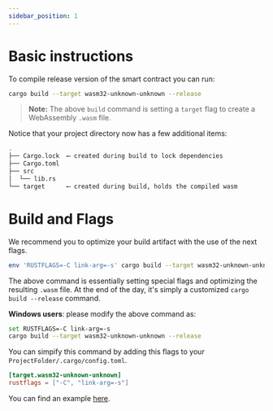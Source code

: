 ```yaml
---
sidebar_position: 1
---
```


# Basic instructions
To compile release version of the smart contract you can run:

```bash
cargo build --target wasm32-unknown-unknown --release
```

> **Note:** The above `build` command is setting a `target` flag to create a WebAssembly `.wasm` file.

Notice that your project directory now has a few additional items:

```bash
.
├── Cargo.lock  ⟵ created during build to lock dependencies
├── Cargo.toml
├── src
│  └── lib.rs
└── target      ⟵ created during build, holds the compiled wasm
```
# Build and Flags
We recommend you to optimize your build artifact with the use of the next flags.

```bash
env 'RUSTFLAGS=-C link-arg=-s' cargo build --target wasm32-unknown-unknown --release
```

The above command is essentially setting special flags and optimizing the resulting `.wasm` file. At the end of the day, it's simply a customized `cargo build --release` command.


**Windows users**: please modify the above command as:
```bash
set RUSTFLAGS=-C link-arg=-s
cargo build --target wasm32-unknown-unknown --release
```

You can simpify this command by adding this flags to your `ProjectFolder/.cargo/config.toml`.

```toml
[target.wasm32-unknown-unknown]
rustflags = ["-C", "link-arg=-s"]
```

You can find an example [here](https://github.com/near/near-sdk-rs/blob/05e4539a8f3db86dd43b768ee9660dd4c8e7ea5c/examples/fungible-token/.cargo/config.toml).